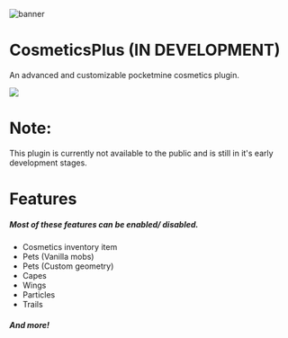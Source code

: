![banner](https://user-images.githubusercontent.com/78657082/116781492-0b55e080-aa38-11eb-9b51-c9a31cccb258.jpg)

# CosmeticsPlus (IN DEVELOPMENT)

An advanced and customizable pocketmine cosmetics plugin.

<a href="https://github.com/HelexDev/releases"><img src="https://user-images.githubusercontent.com/78657082/115741287-74589c80-a344-11eb-83bc-98c11b464855.png"></a>

# Note: 
This plugin is currently not available to the public and is still in it's early development stages.

# Features
##### Most of these features can be enabled/ disabled.

- Cosmetics inventory item
- Pets (Vanilla mobs)
- Pets (Custom geometry)
- Capes
- Wings
- Particles
- Trails
##### And more!
